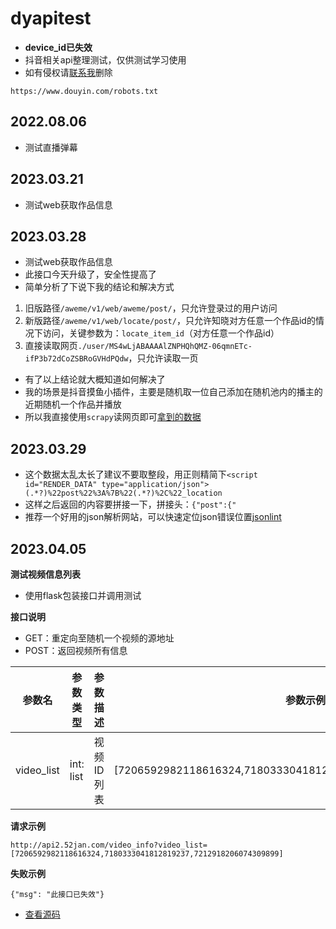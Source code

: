 # dyapitest
- **device_id已失效**
- 抖音相关api整理测试，仅供测试学习使用
- 如有侵权请[联系我](https://www.app966.cn)删除
```
https://www.douyin.com/robots.txt
```

## 2022.08.06
- 测试直播弹幕
## 2023.03.21
- 测试web获取作品信息

## 2023.03.28
- 测试web获取作品信息
- 此接口今天升级了，安全性提高了
- 简单分析了下说下我的结论和解决方式
1. 旧版路径`/aweme/v1/web/aweme/post/`，只允许登录过的用户访问
2. 新版路径`/aweme/v1/web/locate/post/`，只允许知晓对方任意一个作品id的情况下访问，关键参数为：`locate_item_id`（对方任意一个作品id）
3. 直接读取网页`./user/MS4wLjABAAAAlZNPHQhQMZ-06qmnETc-ifP3b72dCoZSBRoGVHdPQdw`，只允许读取一页
- 有了以上结论就大概知道如何解决了
- 我的场景是抖音摸鱼小插件，主要是随机取一位自己添加在随机池内的播主的近期随机一个作品并播放
- 所以我直接使用`scrapy`读网页即可[拿到的数据](https://github.com/Superheroff/dyapitest/blob/main/web_video_demo.json)
## 2023.03.29
- 这个数据太乱太长了建议不要取整段，用正则精简下`<script id="RENDER_DATA" type="application/json">(.*?)%22post%22%3A%7B%22(.*?)%2C%22_location`
- 这样之后返回的内容要拼接一下，拼接头：`{"post":{"`
- 推荐一个好用的json解析网站，可以快速定位json错误位置[jsonlint](https://jsonlint.com/)

## 2023.04.05
**测试视频信息列表**
- 使用flask包装接口并调用测试

**接口说明**
- GET：重定向至随机一个视频的源地址
- POST：返回视频所有信息

参数名|参数类型|参数描述|参数示例
---|---|---|---
video_list|int: list|视频ID列表|[7206592982118616324,7180333041812819237,7212918206074309899]


**请求示例**
```
http://api2.52jan.com/video_info?video_list=[7206592982118616324,7180333041812819237,7212918206074309899]
```
**失败示例**
```
{"msg": "此接口已失效"}
```

- [查看源码](https://github.com/Superheroff/dyapitest/blob/main/app.py)

